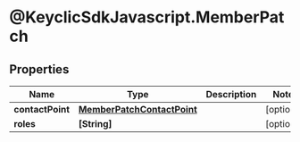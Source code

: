 # @KeyclicSdkJavascript.MemberPatch

## Properties
Name | Type | Description | Notes
------------ | ------------- | ------------- | -------------
**contactPoint** | [**MemberPatchContactPoint**](MemberPatchContactPoint.md) |  | [optional] 
**roles** | **[String]** |  | [optional] 


